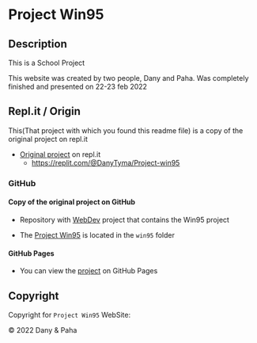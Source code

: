 # Project Win95

## Description

This is a School Project

This website was created by two people, Dany and Paha.
Was completely finished and presented on 22-23 feb 2022

## Repl.it / Origin

This(That project with which you found this readme file) is a copy of the original project on repl.it

- [Original project](https://project-win95.danytyma.repl.co/) on repl.it
    - https://replit.com/@DanyTyma/Project-win95

### GitHub

#### Copy of the original project on GitHub

- Repository with [WebDev](https://github.com/DanyilT/WebDev.git) project that contains the Win95 project

- The [Project Win95](https://github.com/DanyilT/WebDev/tree/main/win95/) is located in the `win95` folder

#### GitHub Pages

- You can view the [project](https://danyilt.github.io/WebDev/win95/) on GitHub Pages

## Copyright

Copyright for `Project Win95` WebSite:

&copy; 2022 Dany & Paha
